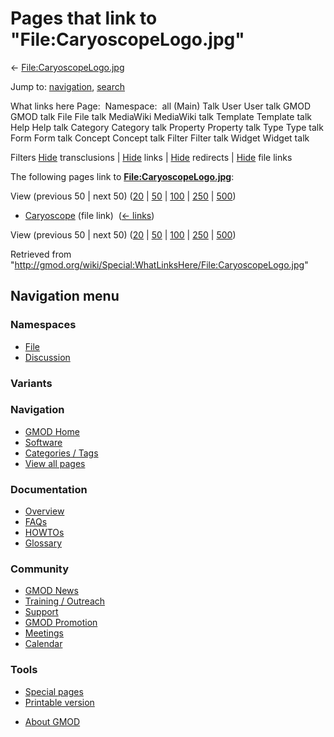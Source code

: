 <div id="mw-page-base" class="noprint">

</div>

<div id="mw-head-base" class="noprint">

</div>

<div id="content" class="mw-body" role="main">

<span id="top"></span>

<div id="mw-js-message" style="display:none;">

</div>



# <span dir="auto">Pages that link to "File:CaryoscopeLogo.jpg"</span>

<div id="bodyContent">

<div id="contentSub">

←
[File:CaryoscopeLogo.jpg](/wiki/File:CaryoscopeLogo.jpg "File:CaryoscopeLogo.jpg")

</div>

<div id="jump-to-nav" class="mw-jump">

Jump to: [navigation](#mw-navigation), [search](#p-search)

</div>

<div id="mw-content-text">

What links here Page:  Namespace:  all (Main) Talk User User talk GMOD
GMOD talk File File talk MediaWiki MediaWiki talk Template Template talk
Help Help talk Category Category talk Property Property talk Type Type
talk Form Form talk Concept Concept talk Filter Filter talk Widget
Widget talk

Filters
[Hide](/mediawiki/index.php?title=Special:WhatLinksHere/File:CaryoscopeLogo.jpg&hidetrans=1 "Special:WhatLinksHere/File:CaryoscopeLogo.jpg")
transclusions \|
[Hide](/mediawiki/index.php?title=Special:WhatLinksHere/File:CaryoscopeLogo.jpg&hidelinks=1 "Special:WhatLinksHere/File:CaryoscopeLogo.jpg")
links \|
[Hide](/mediawiki/index.php?title=Special:WhatLinksHere/File:CaryoscopeLogo.jpg&hideredirs=1 "Special:WhatLinksHere/File:CaryoscopeLogo.jpg")
redirects \|
[Hide](/mediawiki/index.php?title=Special:WhatLinksHere/File:CaryoscopeLogo.jpg&hideimages=1 "Special:WhatLinksHere/File:CaryoscopeLogo.jpg")
file links

The following pages link to
**[File:CaryoscopeLogo.jpg](/wiki/File:CaryoscopeLogo.jpg "File:CaryoscopeLogo.jpg")**:

View (previous 50 \| next 50)
([20](/mediawiki/index.php?title=Special:WhatLinksHere/File:CaryoscopeLogo.jpg&limit=20 "Special:WhatLinksHere/File:CaryoscopeLogo.jpg")
\|
[50](/mediawiki/index.php?title=Special:WhatLinksHere/File:CaryoscopeLogo.jpg&limit=50 "Special:WhatLinksHere/File:CaryoscopeLogo.jpg")
\|
[100](/mediawiki/index.php?title=Special:WhatLinksHere/File:CaryoscopeLogo.jpg&limit=100 "Special:WhatLinksHere/File:CaryoscopeLogo.jpg")
\|
[250](/mediawiki/index.php?title=Special:WhatLinksHere/File:CaryoscopeLogo.jpg&limit=250 "Special:WhatLinksHere/File:CaryoscopeLogo.jpg")
\|
[500](/mediawiki/index.php?title=Special:WhatLinksHere/File:CaryoscopeLogo.jpg&limit=500 "Special:WhatLinksHere/File:CaryoscopeLogo.jpg"))

- [Caryoscope](/wiki/Caryoscope "Caryoscope") (file link) ‎
  <span class="mw-whatlinkshere-tools">([←
  links](/mediawiki/index.php?title=Special:WhatLinksHere&target=Caryoscope "Special:WhatLinksHere"))</span>

View (previous 50 \| next 50)
([20](/mediawiki/index.php?title=Special:WhatLinksHere/File:CaryoscopeLogo.jpg&limit=20 "Special:WhatLinksHere/File:CaryoscopeLogo.jpg")
\|
[50](/mediawiki/index.php?title=Special:WhatLinksHere/File:CaryoscopeLogo.jpg&limit=50 "Special:WhatLinksHere/File:CaryoscopeLogo.jpg")
\|
[100](/mediawiki/index.php?title=Special:WhatLinksHere/File:CaryoscopeLogo.jpg&limit=100 "Special:WhatLinksHere/File:CaryoscopeLogo.jpg")
\|
[250](/mediawiki/index.php?title=Special:WhatLinksHere/File:CaryoscopeLogo.jpg&limit=250 "Special:WhatLinksHere/File:CaryoscopeLogo.jpg")
\|
[500](/mediawiki/index.php?title=Special:WhatLinksHere/File:CaryoscopeLogo.jpg&limit=500 "Special:WhatLinksHere/File:CaryoscopeLogo.jpg"))

</div>

<div class="printfooter">

Retrieved from
"<http://gmod.org/wiki/Special:WhatLinksHere/File:CaryoscopeLogo.jpg>"

</div>

<div id="catlinks" class="catlinks catlinks-allhidden">

</div>

<div class="visualClear">

</div>

</div>

</div>

<div id="mw-navigation">

## Navigation menu

<div id="mw-head">



<div id="left-navigation">

<div id="p-namespaces" class="vectorTabs" role="navigation"
aria-labelledby="p-namespaces-label">

### Namespaces

- <span id="ca-nstab-image"><a href="/wiki/File:CaryoscopeLogo.jpg" accesskey="c"
  title="View the file page [c]">File</a></span>
- <span id="ca-talk"><a
  href="/mediawiki/index.php?title=File_talk:CaryoscopeLogo.jpg&amp;action=edit&amp;redlink=1"
  accesskey="t"
  title="Discussion about the content page [t]">Discussion</a></span>

</div>

<div id="p-variants" class="vectorMenu emptyPortlet" role="navigation"
aria-labelledby="p-variants-label">

### 

### Variants[](#)

<div class="menu">

</div>

</div>

</div>

<div id="right-navigation">





</div>



</div>

</div>

</div>

<div id="mw-panel">

<div id="p-logo" role="banner">

<a href="/wiki/Main_Page"
style="background-image: url(http://gmod.org/images/GMOD-cogs.png);"
title="Visit the main page"></a>

</div>

<div id="p-Navigation" class="portal" role="navigation"
aria-labelledby="p-Navigation-label">

### Navigation

<div class="body">

- <span id="n-GMOD-Home">[GMOD Home](/wiki/Main_Page)</span>
- <span id="n-Software">[Software](/wiki/GMOD_Components)</span>
- <span id="n-Categories-.2F-Tags">[Categories /
  Tags](/wiki/Categories)</span>
- <span id="n-View-all-pages">[View all
  pages](/wiki/Special:AllPages)</span>

</div>

</div>

<div id="p-Documentation" class="portal" role="navigation"
aria-labelledby="p-Documentation-label">

### Documentation

<div class="body">

- <span id="n-Overview">[Overview](/wiki/Overview)</span>
- <span id="n-FAQs">[FAQs](/wiki/Category:FAQ)</span>
- <span id="n-HOWTOs">[HOWTOs](/wiki/Category:HOWTO)</span>
- <span id="n-Glossary">[Glossary](/wiki/Glossary)</span>

</div>

</div>

<div id="p-Community" class="portal" role="navigation"
aria-labelledby="p-Community-label">

### Community

<div class="body">

- <span id="n-GMOD-News">[GMOD News](/wiki/GMOD_News)</span>
- <span id="n-Training-.2F-Outreach">[Training /
  Outreach](/wiki/Training_and_Outreach)</span>
- <span id="n-Support">[Support](/wiki/Support)</span>
- <span id="n-GMOD-Promotion">[GMOD
  Promotion](/wiki/GMOD_Promotion)</span>
- <span id="n-Meetings">[Meetings](/wiki/Meetings)</span>
- <span id="n-Calendar">[Calendar](/wiki/Calendar)</span>

</div>

</div>

<div id="p-tb" class="portal" role="navigation"
aria-labelledby="p-tb-label">

### Tools

<div class="body">

- <span id="t-specialpages"><a href="/wiki/Special:SpecialPages" accesskey="q"
  title="A list of all special pages [q]">Special pages</a></span>
- <span id="t-print"><a
  href="/mediawiki/index.php?title=Special:WhatLinksHere/File:CaryoscopeLogo.jpg&amp;printable=yes"
  rel="alternate" accesskey="p"
  title="Printable version of this page [p]">Printable version</a></span>

</div>

</div>

</div>

</div>

<div id="footer" role="contentinfo">

- <span id="footer-places-about">[About
  GMOD](/wiki/GMOD:About "GMOD:About")</span>

<!-- -->






</div>
